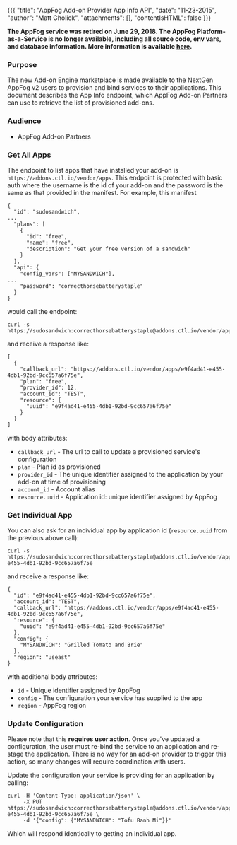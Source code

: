 {{{
  "title": "AppFog Add-on Provider App Info API",
  "date": "11-23-2015",
  "author": "Matt Cholick",
  "attachments": [],
  "contentIsHTML": false
}}}

<strong>The AppFog service was retired on June 29, 2018. The AppFog Platform-as-a-Service is no longer available, including all source code, env vars, and database information. More information is available [here](../../appfog/appfog-retirement-guide.md).</strong>

### Purpose

The new Add-on Engine marketplace is made available to the NextGen AppFog v2 users to provision and bind services to their applications. This document describes the App Info endpoint, which AppFog Add-on Partners can use to retrieve the list of provisioned add-ons.

### Audience

- AppFog Add-on Partners

### Get All Apps

The endpoint to list apps that have installed your add-on is `https://addons.ctl.io/vendor/apps`. This endpoint
is protected with basic auth where the username is the id of your add-on and the password is
the same as that provided in the manifest. For example, this manifest

```
{
  "id": "sudosandwich",
...
  "plans": [
    {
      "id": "free",
      "name": "free",
      "description": "Get your free version of a sandwich"
    }
  ],
  "api": {
    "config_vars": ["MYSANDWICH"],
...
    "password": "correcthorsebatterystaple"
  }
}
```

would call the endpoint:

```
curl -s https://sudosandwich:correcthorsebatterystaple@addons.ctl.io/vendor/apps
```

and receive a response like:

```
[
  {
    "callback_url": "https://addons.ctl.io/vendor/apps/e9f4ad41-e455-4db1-92bd-9cc657a6f75e",
    "plan": "free",
    "provider_id": 12,
    "account_id": "TEST",
    "resource": {
      "uuid": "e9f4ad41-e455-4db1-92bd-9cc657a6f75e"
    }
  }
]
```

with body attributes:

- `callback_url` - The url to call to update a provisioned service's configuration
- `plan` - Plan id as provisioned
- `provider_id` - The unique identifier assigned to the application by your add-on at time of provisioning
- `account_id` - Account alias
- `resource.uuid` - Application id: unique identifier assigned by AppFog

### Get Individual App

You can also ask for an individual app by application id (`resource.uuid` from the previous above call):

```
curl -s https://sudosandwich:correcthorsebatterystaple@addons.ctl.io/vendor/apps/e9f4ad41-e455-4db1-92bd-9cc657a6f75e
```

and receive a response like:

```
{
  "id": "e9f4ad41-e455-4db1-92bd-9cc657a6f75e",
  "account_id": "TEST",
  "callback_url": "https://addons.ctl.io/vendor/apps/e9f4ad41-e455-4db1-92bd-9cc657a6f75e",
  "resource": {
    "uuid": "e9f4ad41-e455-4db1-92bd-9cc657a6f75e"
  },
  "config": {
    "MYSANDWICH": "Grilled Tomato and Brie"
  },
  "region": "useast"
}
```

with additional body attributes:

- `id` - Unique identifier assigned by AppFog
- `config` - The configuration your service has supplied to the app
- `region` - AppFog region

### Update Configuration

Please note that this **requires user action**. Once you've updated a configuration, the user must re-bind the service to an application and re-stage the application. There is no way for an add-on provider to trigger this action, so many changes will require coordination with users.

Update the configuration your service is providing for an application by calling:

```
curl -H 'Content-Type: application/json' \
     -X PUT https://sudosandwich:correcthorsebatterystaple@addons.ctl.io/vendor/apps/e9f4ad41-e455-4db1-92bd-9cc657a6f75e \
     -d '{"config": {"MYSANDWICH": "Tofu Banh Mi"}}'
```

Which will respond identically to getting an individual app.
